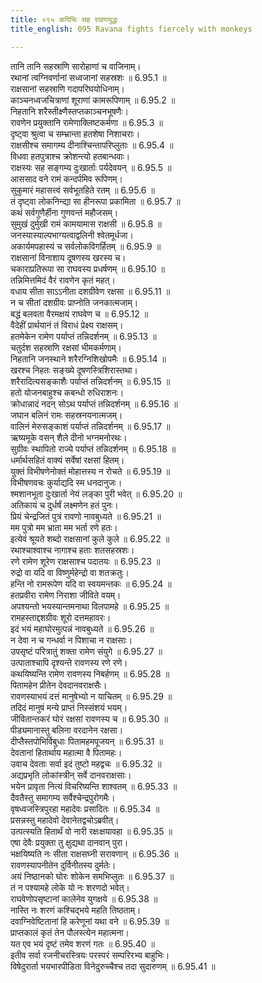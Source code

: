 ```yaml
---
title: ०९५ कपिभिः सह रावणयुद्धः
title_english: 095 Ravana fights fiercely with monkeys

---
```



<div class="audioEmbed"  caption="श्रीराम-हरिसीताराममूर्ति-घनपाठिभ्यां वचनम्" src="https://archive.org/download/Ramayana-recitation-Sriram-harisItArAmamUrti-Ghanapaati-v2/Kanda_6/Kanda_6_YK-094-The_female-demons_lament_over_the_death_of_their_kith_and kin_0.mp3"></div>

तानि तानि सहस्राणि सारोहाणां च वाजिनाम्।  
रथानां त्वग्निवर्णानां सध्वजानां सहस्रशः ॥ 6.95.1 ॥   
राक्षसानां सहस्राणि गदापरिघयोधिनाम्।  
काञ्चनध्वजचित्राणां शूराणां कामरूपिणाम् ॥ 6.95.2 ॥   
निहतानि शरैस्तीक्ष्णैस्तप्तकाञ्चनभूषणैः।  
रावणेन प्रयुक्तानि रामेणाक्लिष्टकर्मणा ॥ 6.95.3 ॥   
दृष्ट्वा श्रुत्वा च सम्भ्रान्ता हतशेषा निशाचराः।  
राक्षसीश्च समागम्य दीनाश्चिन्तापरिप्लुताः ॥ 6.95.4 ॥   
विधवा हतपुत्राश्च क्रोशन्त्यो हतबान्धवाः।  
राक्षस्यः सह सङ्गम्य दुःखार्ताः पर्यदेवयन् ॥ 6.95.5 ॥   
आससाद वने रामं कन्दर्पमिव रूपिणम्।  
सुकुमारं महासत्त्वं सर्वभूतहिते रतम् ॥ 6.95.6 ॥   
तं दृष्ट्वा लोकनिन्द्या सा हीनरूपा प्रकामिता ॥ 6.95.7 ॥   
कथं सर्वगुणैर्हीना गुणवन्तं महौजसम्।  
सुमुखं दुर्मुखी रामं कामयामास राक्षसी ॥ 6.95.8 ॥   
जनस्यास्याल्पभाग्यत्वाद्वलिनी श्वेतमूर्धजा।  
अकार्यमपहास्यं च सर्वलोकविगर्हितम् ॥ 6.95.9 ॥   
राक्षसानां विनाशाय दूषणस्य खरस्य च।  
चकाराप्रतिरूपा सा राघवस्य प्रधर्षणम् ॥ 6.95.10 ॥   
तन्निमित्तमिदं वैरं रावणेन कृतं महत्।  
वधाय सीता साऽऽनीता दशग्रीवेण रक्षसा ॥ 6.95.11 ॥   
न च सीतां दशग्रीवः प्राप्नोति जनकात्मजाम्।  
बद्धं बलवता वैरमक्षयं राघवेण च ॥ 6.95.12 ॥   
वैदेहीं प्रार्थयानं तं विराधं प्रेक्ष्य राक्षसम्।  
हतमेकेन रामेण पर्याप्तं तन्निदर्शनम् ॥ 6.95.13 ॥   
चतुर्दश सहस्राणि रक्षसां भीमकर्मणाम्।  
निहतानि जनस्थाने शरैरग्निशिखोपमैः ॥ 6.95.14 ॥   
खरश्च निहतः सङ्ख्ये दूषणस्त्रिशिरास्तथा।  
शरैरादित्यसङ्काशैः पर्याप्तं तन्निदर्शनम् ॥ 6.95.15 ॥   
हतो योजनबाहुश्च कबन्धो रुधिराशनः।  
क्रोधान्नादं नदन् सोऽथ पर्याप्तं तन्निदर्शनम् ॥ 6.95.16 ॥   
जघान बलिनं रामः सहस्रनयनात्मजम्।  
वालिनं मेरुसङ्काशं पर्याप्तं तन्निदर्शनम् ॥ 6.95.17 ॥   
ऋष्यमूके वसन् शैले दीनो भग्नमनोरथः।  
सुग्रीवः स्थापितो राज्ये पर्याप्तं तन्निदर्शनम् ॥ 6.95.18 ॥   
धर्मार्थसहितं वाक्यं सर्वेषां रक्षसां हितम्।  
युक्तं विभीषणेनोक्तं मोहात्तस्य न रोचते ॥ 6.95.19 ॥   
विभीषणवचः कुर्याद्यदि स्म धनदानुजः।  
श्मशानभूता दुःखार्ता नेयं लङ्का पुरी भवेत् ॥ 6.95.20 ॥   
अतिकायं च दुर्धर्षं लक्ष्मणेन हतं पुनः।  
प्रियं चेन्द्रजितं पुत्रं रावणो नावबुध्यते ॥ 6.95.21 ॥   
मम पुत्रो मम भ्राता मम भर्ता रणे हतः।  
इत्येवं श्रूयते शब्दो राक्षसानां कुले कुले ॥ 6.95.22 ॥   
रथाश्चाश्वाश्च नागाश्च हताः शतसहस्रशः।  
रणे रामेण शूरेण राक्षसाश्च पदातयः ॥ 6.95.23 ॥   
रुद्रो वा यदि वा विष्णुर्महेन्द्रो वा शतक्रतुः।  
हन्ति नो रामरूपेण यदि वा स्वयमन्तकः ॥ 6.95.24 ॥   
हतप्रवीरा रामेण निराशा जीविते वयम्।  
अपश्यन्तो भयस्यान्तमनाथा विलपामहे ॥ 6.95.25 ॥   
रामहस्ताद्दशग्रीवः शूरो दत्तमहावरः।  
इदं भयं महाघोरमुत्पन्नं नावबुध्यते ॥ 6.95.26 ॥   
न देवा न च गन्धर्वा न पिशाचा न राक्षसाः।  
उपसृष्टं परित्रातुं शक्ता रामेण संयुगे ॥ 6.95.27 ॥   
उत्पाताश्चापि दृश्यन्ते रावणस्य रणे रणे।  
कथयिष्यन्ति रामेण रावणस्य निबर्हणम् ॥ 6.95.28 ॥   
पितामहेन प्रीतेन देवदानवराक्षसैः।  
रावणस्याभयं दत्तं मानुषेभ्यो न याचितम् ॥ 6.95.29 ॥   
तदिदं मानुषं मन्ये प्राप्तं निस्संशयं भयम्।  
जीवितान्तकरं घोरं रक्षसां रावणस्य च ॥ 6.95.30 ॥   
पीड्यमानास्तु बलिना वरदानेन रक्षसा।  
दीप्तैस्तपोभिर्विबुधाः पितामहमपूजयन् ॥ 6.95.31 ॥   
देवतानां हितार्थाय महात्मा वै पितामहः।  
उवाच देवताः सर्वा इदं तुष्टो महद्वचः ॥ 6.95.32 ॥   
अद्यप्रभृति लोकांस्त्रीन् सर्वे दानवराक्षसाः।  
भयेन प्रावृता नित्यं विचरिष्यन्ति शाश्वतम् ॥ 6.95.33 ॥   
दैवतैस्तु समागम्य सर्वैश्चेन्द्रपुरोगमैः।  
वृषध्वजस्त्रिपुरहा महादेवः प्रसादितः ॥ 6.95.34 ॥   
प्रसन्नस्तु महादेवो देवानेतद्वचोऽब्रवीत्।  
उत्पत्स्यति हितार्थं वो नारी रक्षःक्षयावहा ॥ 6.95.35 ॥   
एषा देवैः प्रयुक्ता तु क्षुद्यथा दानवान् पुरा।  
भक्षयिष्यति नः सीता राक्षसघ्नी सरावणान् ॥ 6.95.36 ॥   
रावणस्यापनीतेन दुर्विनीतस्य दुर्मतेः।  
अयं निष्ठानको घोरः शोकेन समभिप्लुतः ॥ 6.95.37 ॥   
तं न पश्यामहे लोके यो नः शरणदो भवेत्।  
राघवेणोपसृष्टानां कालेनेव युगक्षये ॥ 6.95.38 ॥   
नास्ति नः शरणं कश्चिद्भये महति तिष्ठताम्।  
दवाग्निवेष्टितानां हि करेणूनां यथा वने ॥ 6.95.39 ॥   
प्राप्तकालं कृतं तेन पौलस्त्येन महात्मना।  
यत एव भयं दृष्टं तमेव शरणं गतः ॥ 6.95.40 ॥   
इतीव सर्वा रजनीचरस्त्रियः परस्परं सम्परिरभ्य बाहुभिः।  
विषेदुरार्ता भयभारपीडिता विनेदुरुच्चैश्च तदा सुदारुणम् ॥ 6.95.41 ॥   
